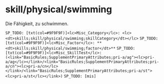 # skill/physical/swimming

Die Fähigkeit, zu schwimmen.

`SP_TODO: [txt(col=#9F9F9F)]<lc>Misc_Category</lc>: <lc><dt>skills;skill/physical/swimming;skillCategory</dt></lc>`
`SP_TODO: [txt(col=#9F9F9F)]<lc>Misc_Factor</lc>: **<dt>skills;skill/physical/swimming;factor</dt>**`
`SP_TODO: [txt(col=#9F9F9F)]<lc>Misc_SkillTest</lc>: (<link="BasicRules;SupplementPrimaryAttributes;pri-a/ag"><lc>pri-a/ag</lc></link>/<link="BasicRules;SupplementPrimaryAttributes;pri-a/cn"><lc>pri-a/cn</lc></link>/<link="BasicRules;SupplementPrimaryAttributes;pri-a/st"><lc>pri-a/st</lc></link>)`
`SP_TODO: [mis]`
